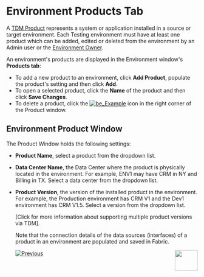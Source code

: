 # Environment Products Tab

A [TDM Product](05_tdm_gui_product_window.md) represents a system or application installed in a source or target environment. Each Testing environment must have at least one product which can be added, edited or deleted from the environment by an Admin user or the [Environment Owner](08_environment_window_general_information.md#environment-owners).  

An environment's products are displayed in the Environment window's **Products tab**:

- To add a new product to an environment, click **Add Product**, populate the product's setting and then click **Add**.
- To open a selected product, click the **Name** of the product and then click **Save Changes**. 
- To delete a product, click the [![be_Example](https://github.com/k2view-academy/K2View-Academy/raw/Academy_6.4_TDM/articles/TDM/tdm_gui/images/delete_icon.png)](https://github.com/k2view-academy/K2View-Academy/blob/Academy_6.4_TDM/articles/TDM/tdm_gui/images/delete_icon.png) icon in the right corner of the Product window.

## Environment Product Window 

The Product Window holds the following settings:

- **Product Name**, select a product from the dropdown list.
- **Data Center Name**, the Data Center where the product is physically located in the environment. For example, ENV1 may have CRM in NY and Billing in TX. Select a data center from the dropdown list.

- **Product Version**, the version of the installed product in the environment. For example, the Production environment has CRM V1 and the Dev1 environment has CRM V1.5.  Select a version from the dropdown list.

  [Click for more information about supporting multiple product versions via TDM].

  

  Note that the connection details of the data sources (interfaces) of a product in an environment are populated and saved in Fabric.

  

   [![Previous](/articles/images/Previous.png)](10_environment_roles_tab.md)[<img align="right" width="60" height="54" src="/articles/images/Next.png">](12_environment_globals_tab.md)
